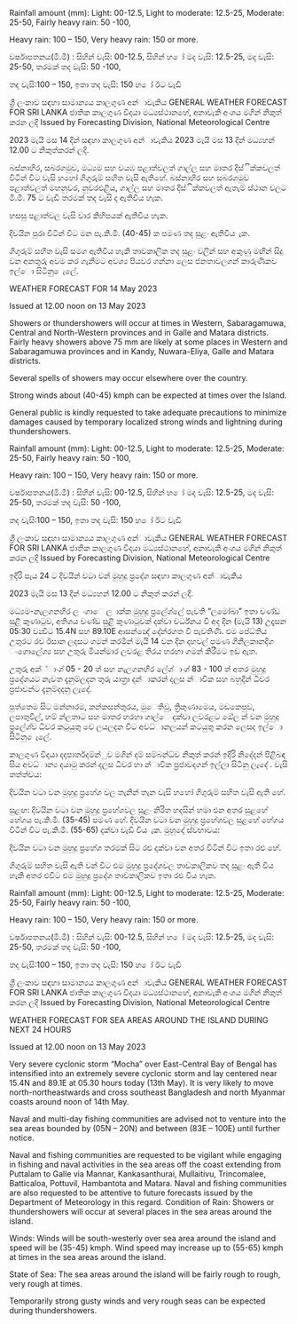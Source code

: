 Rainfall amount (mm): Light: 00-12.5, Light to moderate: 12.5-25, Moderate: 25-50, Fairly heavy rain: 50 -100,

Heavy rain: 100 – 150, Very heavy rain: 150 or more.

වර්ෂාපතනය(මි.මී) : සිහින් වැසි: 00-12.5, සිහින් හ ෝ මද වැසි: 12.5-25, මද වැසි: 25-50, තරමක් තද වැසි: 50 -100,

තද වැසි:100 – 150, ඉතා තද වැසි: 150 හ ෝ ඊට වැඩි

ශ්‍රී ලංකාව සඳහා සාමාන්‍යය කාලගුණ අන්‍ාවැකිය GENERAL WEATHER FORECAST FOR SRI LANKA ජාතික කාලගුණ විදයා මධ්‍යස්ථානහේ, අනාවැකි අංශය මගින් නිකුත් කරන ලදි Issued by Forecasting Division, National Meteorological Centre

2023 මැයි මස 14 දින්‍ සඳහා කාලගුණ අන්‍ාවැකිය 2023 මැයි මස 13 දින්‍ මධ්‍යහන්‍ 12.00 ට නිකුත්කරන්‍ ලදි.

බස්නාහිර, සබරගමුව, මධ්‍යම සහ වයඹ පළාත්වලත් ගාල්ල සහ මාතර දිස්ික්කවලත් විටින් විට වැසි හහෝ ගිගුරුම් සහිත වැසි ඇතිහේ. බස්නාහිර සහ සබරගමුව පළාත්වලත් මහනුවර, නුවරඑළිය, ගාල්ල සහ මාතර දිස්ික්කවලත් ඇතැම් ස්ථාන වලට මි.මී. 75 ට වැඩි තරමක් තද වැසි ද ඇතිවිය හැක.

හසසු පළාත්වල වැසි වාර කිහිපයක් ඇතිවිය හැක.

දිවයින පුරා විටින් විට මන පැ.කි.මී. (40-45) ක පමණ තද සුළං ඇතිවිය ැක.

ගිගුරුම් සහිත වැසි සමග ඇතිවිය හැකි තාවකාලික තද සුළං වලින් සහ අකුණු මඟින් සිදු වන අනතුරු අවම කර ගැනීමට අවශ්‍ය පියවර ගන්නා ලෙස ජනතාවලගන් කාරුණිකව ඉල්ො සිටිනු ෙැලේ.

WEATHER FORECAST FOR 14 May 2023

Issued at 12.00 noon on 13 May 2023

Showers or thundershowers will occur at times in Western, Sabaragamuwa, Central and North-Western provinces and in Galle and Matara districts. Fairly heavy showers above 75 mm are likely at some places in Western and Sabaragamuwa provinces and in Kandy, Nuwara-Eliya, Galle and Matara districts.

Several spells of showers may occur elsewhere over the country.

Strong winds about (40-45) kmph can be expected at times over the Island.

General public is kindly requested to take adequate precautions to minimize damages caused by temporary localized strong winds and lightning during thundershowers.

Rainfall amount (mm): Light: 00-12.5, Light to moderate: 12.5-25, Moderate: 25-50, Fairly heavy rain: 50 -100,

Heavy rain: 100 – 150, Very heavy rain: 150 or more.

වර්ෂාපතනය(මි.මී) : සිහින් වැසි: 00-12.5, සිහින් හ ෝ මද වැසි: 12.5-25, මද වැසි: 25-50, තරමක් තද වැසි: 50 -100,

තද වැසි:100 – 150, ඉතා තද වැසි: 150 හ ෝ ඊට වැඩි

ශ්‍රී ලංකාව සඳහා සාමාන්‍යය කාලගුණ අන්‍ාවැකිය GENERAL WEATHER FORECAST FOR SRI LANKA ජාතික කාලගුණ විදයා මධ්‍යස්ථානහේ, අනාවැකි අංශය මගින් නිකුත් කරන ලදි Issued by Forecasting Division, National Meteorological Centre

ඉදිරි පැය 24 ට දිවයින්‍ වටා වන්‍ මුහුදු ප්‍රදේශ සඳහා කාලගුණ අන්‍ාවැකිය

2023 මැයි මස 13 දින්‍ මධ්‍යහන්‍ 12.00 ට නිකුත් කරන්‍ ලදි.

මධ්‍යම-නැලගනහිර ල ංගාෙ ල ාක්ක මුහුදු ප්‍රලේශ්‍ලේ පැවති “ලමෝඛා” ඉතා චණ්ඩ සුළි කුණාටුව, අතිශය චණ්ඩ සුළි කුණාටුවක් දක්වා වර්ධ්‍නය වී අද දින (මැයි 13) උදෑසන 05:30 වන්‍විට 15.4N සහ 89.10E ආසන්න්‍දේ දේන්රගත වී පැවතිණි. එම පේධ්‍තිය උතුරට රව ඊසාන ලදසට ගමන් කරමින් මැයි 14 වන දින දහවල් පමණ ගිනිලකානදිග ංගොලේශ්‍ය සහ උතුරු මියන්මාර ලවරළ තීරය හරහා ගමන් කිරීමට ඉඩ ඇත.

උතුරු අක්්ාංශ්‍ 05 - 20 ත් සහ නැලගනහිර ලේශ්‍ාංශ්‍ 83 - 100 ත් අතර මුහුදු ප්‍රදේශයට නැවත දැනුම්ලදන තුරු යාත්‍රා දන්‍ාකරන්‍ දලස න්‍ාවික සහ බහුදින්‍ ධීවර ප්‍රජාවන්ට දැනුම්දදනු ලැදේ.

පුත්තෙම සිට මන්නාරම, කන්කසන්තුරය, මුෙතිවු, ත්‍රිකුණාමෙය, මඩකෙපුව, ලපාතුවිල්, හම් න්ලතාට සහ මාතර හරහා ගාල්ෙ දක්වා ලවරළට ඔේල න් වන මුහුදු ප්‍රලේශ්‍ව ධීවර කටුයුතු වෙ ලයලදන විට අවධ්‍ානලයන් කටයුතු කරන ලෙසද ඉල්ො සිටිනු ෙැලේ.

කාලගුණ විදයා දදපාර්තදම්න්ුව මගින් දම් සම්බන්ධ්‍ව නිකුත් කරන්‍ ඉදිරි නිදේදන්‍ පිළිබඳ සිය අවධ්‍ාන්‍ය දයාමු කරන්‍ දලස ධීවර හා න්‍ාවික ප්‍රජාවදගන් ඉල්ලා සිටිනු ලැදේ . වැසි තත්ත්වය:

දිවයින වටා වන මුහුදු ප්‍රහේශ වල තැනින් තැන වැසි හහෝ ගිගුරුම් සහිත වැසි ඇති හේ.

සුළඟ: දිවයින වටා වන මුහුදු ප්‍රහේශවල සුළං නිරිත හදසින් හමා එන අතර සුළහේ හේගය පැ.කි.මී. (35-45) පමණ හේ. දිවයින වටා වන මුහුදු ප්‍රහේශවල සුළහේ හේගය විටින් විට පැ.කි.මී. (55-65) දක්වා වැඩි විය ැක. මුහුදේ ස්වභාවය:

දිවයින වටා වන මුහුදු ප්‍රහේශ තරමක් සිට රළු දක්වා වන අතර විටින් විට ඉතා රළු හේ.

ගිගුරුම් සහිත වැසි ඇති වන්‍ විට එම මුහුදු ප්‍රදේශවල තාවකාලිකව තද සුළං ඇති විය හැකි අතර එවිට එම මුහුදු ප්‍රදේශ තාවකාලිකව ඉතා රළු විය හැක.

Rainfall amount (mm): Light: 00-12.5, Light to moderate: 12.5-25, Moderate: 25-50, Fairly heavy rain: 50 -100,

Heavy rain: 100 – 150, Very heavy rain: 150 or more.

වර්ෂාපතනය(මි.මී) : සිහින් වැසි: 00-12.5, සිහින් හ ෝ මද වැසි: 12.5-25, මද වැසි: 25-50, තරමක් තද වැසි: 50 -100,

තද වැසි:100 – 150, ඉතා තද වැසි: 150 හ ෝ ඊට වැඩි

ශ්‍රී ලංකාව සඳහා සාමාන්‍යය කාලගුණ අන්‍ාවැකිය GENERAL WEATHER FORECAST FOR SRI LANKA ජාතික කාලගුණ විදයා මධ්‍යස්ථානහේ, අනාවැකි අංශය මගින් නිකුත් කරන ලදි Issued by Forecasting Division, National Meteorological Centre

WEATHER FORECAST FOR SEA AREAS AROUND THE ISLAND DURING NEXT 24 HOURS

Issued at 12.00 noon on 13 May 2023

Very severe cyclonic storm “Mocha” over East-Central Bay of Bengal has intensified into an extremely severe cyclonic storm and lay centered near 15.4N and 89.1E at 05.30 hours today (13th May). It is very likely to move north-northeastwards and cross southeast Bangladesh and north Myanmar coasts around noon of 14th May.

Naval and multi-day fishing communities are advised not to venture into the sea areas bounded by (05N – 20N) and between (83E – 100E) until further notice.

Naval and fishing communities are requested to be vigilant while engaging in fishing and naval activities in the sea areas off the coast extending from Puttalam to Galle via Mannar, Kankasanthurai, Mullaitivu, Trincomalee, Batticaloa, Pottuvil, Hambantota and Matara. Naval and fishing communities are also requested to be attentive to future forecasts issued by the Department of Meteorology in this regard. Condition of Rain: Showers or thundershowers will occur at several places in the sea areas around the island.

Winds: Winds will be south-westerly over sea area around the island and speed will be (35-45) kmph. Wind speed may increase up to (55-65) kmph at times in the sea areas around the island.

State of Sea: The sea areas around the island will be fairly rough to rough, very rough at times.

Temporarily strong gusty winds and very rough seas can be expected during thundershowers.